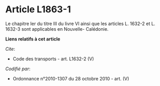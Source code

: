 # Article L1863-1

Le chapitre Ier du titre III du livre VI ainsi que les articles L. 1632-2 et L. 1632-3 sont applicables en Nouvelle-
Calédonie.

**Liens relatifs à cet article**

_Cite_:

  - Code des transports - art. L1632-2 (V)

_Codifié par_:

  - Ordonnance n°2010-1307 du 28 octobre 2010 - art. (V)
